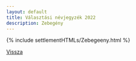 ```yaml
---
layout: default
title: Választási névjegyzék 2022
description: Zebegény
---
```


{% include settlementHTMLs/Zebegeeny.html %}

[Vissza](./)